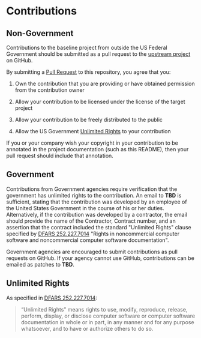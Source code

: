 # Contributions

## Non-Government
Contributions to the baseline project from outside the US Federal Government
should be submitted as a pull request to the [upstream
project](https://github.com/simp) on GitHub.

By submitting a [Pull Request](https://help.github.com/articles/using-pull-requests/)
to this repository, you agree that you:

1. Own the contribution that you are providing or have obtained permission from
   the contribution owner

1. Allow your contribution to be licensed under the license of the target
   project

1. Allow your contribution to be freely distributed to the public

1. Allow the US Government [Unlimited Rights](#Unlimited-Rights) to your contribution

If you or your company wish your copyright in your contribution to be annotated
in the project documentation (such as this README), then your pull request
should include that annotation.
 
## Government
Contributions from Government agencies require verification that the government
has unlimited rights to the contribution.  An email to **TBD** is sufficient,
stating that the contribution was developed by an employee of the United States
Government in the course of his or her duties. Alternatively, if the
contribution was developed by a contractor, the email should provide the name
of the Contractor, Contract number, and an assertion that the contract included
the standard "Unlimited Rights" clause specified by [DFARS 252.227.7014](http://www.acq.osd.mil/dpap/dars/dfars/html/current/252227.htm#252.227-7014)
"Rights in noncommercial computer software and noncommercial computer software
documentation".
 
Government agencies are encouraged to submit contributions as pull requests on
GitHub.  If your agency cannot use GitHub, contributions can be emailed as
patches to **TBD**.

## Unlimited Rights

As specified in [DFARS 252.227.7014](http://www.acq.osd.mil/dpap/dars/dfars/html/current/252227.htm#252.227-7014):

> “Unlimited Rights” means rights to use, modify, reproduce, release, perform,
> display, or disclose computer software or computer software documentation in
> whole or in part, in any manner and for any purpose whatsoever, and to have
> or authorize others to do so.
